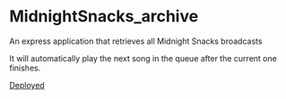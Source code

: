 # MidnightSnacks_archive
An express application that retrieves all Midnight Snacks broadcasts

It will automatically play the next song in the queue after the current one finishes. 

[Deployed](https://rss-whczbuocji.now.sh/)
